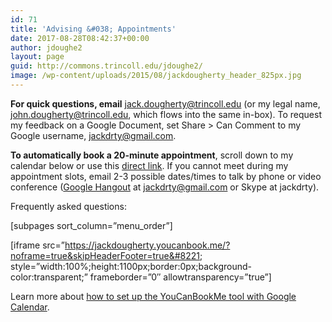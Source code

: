 ```yaml
---
id: 71
title: 'Advising &#038; Appointments'
date: 2017-08-28T08:42:37+00:00
author: jdoughe2
layout: page
guid: http://commons.trincoll.edu/jdoughe2/
image: /wp-content/uploads/2015/08/jackdougherty_header_825px.jpg
---
```

**For quick questions, email**&nbsp;<jack.dougherty@trincoll.edu> (or my legal name, john.dougherty@trincoll.edu, which flows into the same in-box).&nbsp;To request my feedback on a Google Document, set Share > Can Comment to my Google username,&nbsp;<jackdrty@gmail.com>.

**To automatically book a 20-minute appointment**, scroll down to my calendar below or use this&nbsp;<a href="https://jackdougherty.youcanbook.me/" target="_blank" rel="noopener">direct link</a>. If you cannot meet during my appointment slots, email 2-3 possible dates/times to talk by phone or video conference (<a href="http://hangouts.google.com" target="_blank" rel="noopener">Google Hangout</a>&nbsp;at&nbsp;jackdrty@gmail.com&nbsp;or Skype at jackdrty).

Frequently asked questions:
  
[subpages sort\_column=&#8221;menu\_order&#8221;]

[iframe src=&#8221;https://jackdougherty.youcanbook.me/?noframe=true&skipHeaderFooter=true&#8221; style=&#8221;width:100%;height:1100px;border:0px;background-color:transparent;&#8221; frameborder=&#8221;0&#8243; allowtransparency=&#8221;true&#8221;]

Learn more about <a title="YouCanBookMeTool" href="http://commons.trincoll.edu/jackdougherty/how-to/customize-youcanbookme/" target="_blank" rel="noopener">how to set up the YouCanBookMe tool with Google Calendar</a>.